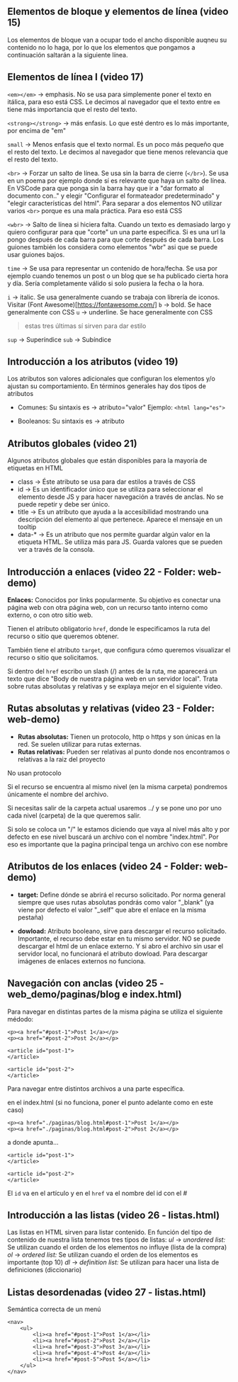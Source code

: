 ## Elementos de bloque y elementos de línea (video 15)
Los elementos de bloque van a ocupar todo el ancho disponible auqneu su contenido no lo haga, por lo que los elementos que pongamos a continuación saltarán a la siguiente línea.

## Elementos de línea I (video 17)
`<em></em>` -> emphasis. No se usa para simplemente poner el texto en itálica, para eso está CSS. Le decimos al navegador que el texto entre `em` tiene más importancia que el resto del texto.

`<strong></strong>` -> más enfasis. Lo que esté dentro es lo más importante, por encima de "em"

`small` -> Menos enfasis que el texto normal. Es un poco más pequeño que el resto del texto. Le decimos al navegador que tiene menos relevancia que el resto del texto.

`<br>` -> Forzar un salto de línea. Se usa sin la barra de cierre (`</br>`). Se usa en un poema por ejemplo donde sí es relevante que haya un salto de línea. En VSCode para que ponga sin la barra hay que ir a "dar formato al documento con.." y elegir "Configurar el formateador predeterminado" y "elegir características del html".
Para separar a dos elementos NO utilizar varios `<br>` porque es una mala práctica. Para eso está CSS

`<wbr>` -> Salto de línea si hiciera falta. Cuando un texto es demasiado largo y quiero configurar para que "corte" un una parte específica. Si es una url la pongo después de cada barra para que corte después de cada barra. Los guiones también los considera como elementos "wbr" asi que se puede usar guiones bajos.

`time` -> Se usa para representar un contenido de hora/fecha. Se usa por ejemplo cuando tenemos un post o un blog que se ha publicado cierta hora y día. Sería completamente válido si solo pusiera la fecha o la hora.

`i` -> italic. Se usa generalmente cuando se trabaja con librería de iconos. Visitar (Font Awesome)[https://fontawesome.com/]
`b` -> bold. Se hace generalmente con CSS
`u` -> underline. Se hace generalmente con CSS
> estas tres últimas sí sirven para dar estilo

`sup` -> Superíndice
`sub` -> Subíndice

## Introducción a los atributos (video 19)
Los atributos son valores adicionales que configuran los elementos y/o ajustan su comportamiento.
En términos generales hay dos tipos de atributos
* Comunes: Su sintaxis es -> atributo="valor"
Ejemplo: `<html lang="es">`

* Booleanos: Su sintaxis es -> atributo

## Atributos globales (video 21)
Algunos atributos globales que están disponibles para la mayoría de etiquetas en HTML

- class -> Éste atributo se usa para dar estilos a través de CSS
- id -> Es un identificador único que se utiliza para seleccionar el elemento desde JS y para hacer navegación a través de anclas. No se puede repetir y debe ser único.
- title -> Es un atributo que ayuda a la accesibilidad mostrando una descripción del elemento al que pertenece. Aparece el mensaje en un tooltip
- data-* -> Es un atributo que nos permite guardar algún valor en la etiqueta HTML. Se utiliza más para JS. Guarda valores que se pueden ver a través de la consola.

## Introducción a enlaces (video 22 - Folder: web-demo)
**Enlaces:** Conocidos por links popularmente. Su objetivo es conectar una página web con otra página web, con un recurso tanto interno como externo, o con otro sitio web.

Tienen el atributo obligatorio `href`, donde le especificamos la ruta del recurso o sitio que queremos obtener.

También tiene el atributo `target`, que configura cómo queremos visualizar el recurso o sitio que solicitamos.

Si dentro del `href` escribo un slash (/) antes de la ruta, me aparecerá un texto que dice "Body de nuestra página web en un servidor local". Trata sobre rutas absolutas y relativas y se explaya mejor en el siguiente video.

## Rutas absolutas y relativas (video 23 - Folder: web-demo)
* **Rutas absolutas:** Tienen un protocolo, http o https y son únicas en la red. Se suelen utilizar para rutas externas.
* **Rutas relativas:** Pueden ser relativas al punto donde nos encontramos o relativas a la raiz del proyecto

No usan protocolo

Si el recurso se encuentra al mismo nivel (en la misma carpeta) pondremos únicamente el nombre del archivo.

Si necesitas salir de la carpeta actual usaremos ../ y se pone uno por uno cada nivel (carpeta) de la que queremos salir.

Si solo se coloca un "/" le estamos diciendo que vaya al nivel más alto y por defecto en ese nivel buscará un archivo con el nombre "index.html". Por eso es importante que la pagína principal tenga un archivo con ese nombre

## Atributos de los enlaces (video 24 - Folder: web-demo)
* **target:** Define dónde se abrirá el recurso solicitado. Por norma general siempre que uses rutas absolutas pondrás como valor "_blank" (ya viene por defecto el valor "_self" que abre el enlace en la misma pestaña)

* **dowload:** Atributo booleano, sirve para descargar el recurso solicitado.
Importante, el recurso debe estar en tu mismo servidor. NO se puede descargar el html de un enlace externo.
Y si abro el archivo sin usar el servidor local, no funcionará el atributo dowload. Para descargar imágenes de enlaces externos no funciona.

## Navegación con anclas (video 25 - web_demo/paginas/blog e index.html)
Para navegar en distintas partes de la misma página se utiliza el siguiente médodo:
```
<p><a href="#post-1">Post 1</a></p>
<p><a href="#post-2">Post 2</a></p>

<article id="post-1"> 
</article>

<article id="post-2">
</article>
```
Para navegar entre distintos archivos a una parte específica.

en el index.html (si no funciona, poner el punto adelante como en este caso)
```
<p><a href="./paginas/blog.html#post-1">Post 1</a></p>
<p><a href="./paginas/blog.html#post-2">Post 2</a></p>
```
a donde apunta...
```
<article id="post-1"> 
</article>

<article id="post-2">
</article>
```

El `id` va en el artículo y en el `href` va el nombre del id con el *#*

## Introducción a las listas (video 26 - listas.html)
Las listas en HTML sirven para listar contenido. En función del tipo de contenido de nuestra lista tenemos tres tipos de listas:
*ul* -> *unordered list:* Se utilizan cuando el orden de los elementos no influye (lista de la compra)
*ol* -> *ordered list:* Se utilizan cuando el orden de los elementos es importante (top 10)
*dl* -> *definition list:* Se utilizan para hacer una lista de definiciones (diccionario)

## Listas desordenadas (video 27 - listas.html)
Semántica correcta de un menú
```
<nav>
    <ul>
        <li><a href="#post-1">Post 1</a></li>
        <li><a href="#post-2">Post 2</a></li>
        <li><a href="#post-3">Post 3</a></li>
        <li><a href="#post-4">Post 4</a></li>
        <li><a href="#post-5">Post 5</a></li>
    </ul>
</nav>
```